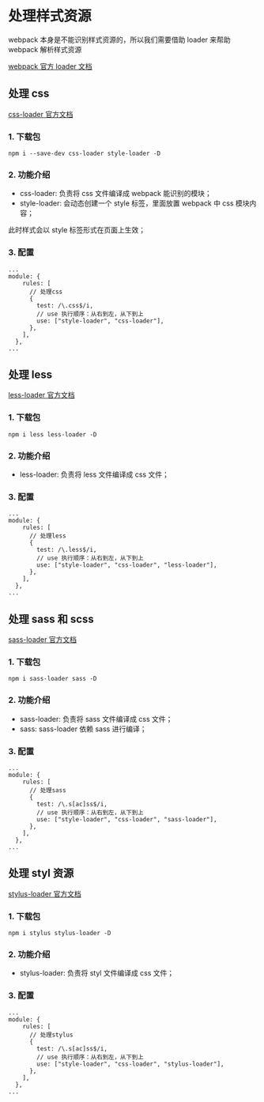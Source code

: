 # 处理样式资源

webpack 本身是不能识别样式资源的，所以我们需要借助 loader 来帮助 webpack 解析样式资源

[webpack 官方 loader 文档](https://webpack.docschina.org/loaders/)

## 处理 css

[css-loader 官方文档](https://webpack.docschina.org/loaders/css-loader/)

### 1. 下载包

```
npm i --save-dev css-loader style-loader -D
```

### 2. 功能介绍

- css-loader: 负责将 css 文件编译成 webpack 能识别的模块；
- style-loader: 会动态创建一个 style 标签，里面放置 webpack 中 css 模块内容；

此时样式会以 style 标签形式在页面上生效；

### 3. 配置

```
...
module: {
    rules: [
      // 处理css
      {
        test: /\.css$/i,
        // use 执行顺序：从右到左，从下到上
        use: ["style-loader", "css-loader"],
      },
    ],
  },
...
```

## 处理 less

[less-loader 官方文档](https://webpack.docschina.org/loaders/less-loader/)

### 1. 下载包

```
npm i less less-loader -D
```

### 2. 功能介绍

- less-loader: 负责将 less 文件编译成 css 文件；

### 3. 配置

```
...
module: {
    rules: [
      // 处理less
      {
        test: /\.less$/i,
        // use 执行顺序：从右到左，从下到上
        use: ["style-loader", "css-loader", "less-loader"],
      },
    ],
  },
...
```

## 处理 sass 和 scss

[sass-loader 官方文档](https://webpack.docschina.org/loaders/sass-loader/)

### 1. 下载包

```
npm i sass-loader sass -D
```

### 2. 功能介绍

- sass-loader: 负责将 sass 文件编译成 css 文件；
- sass: sass-loader 依赖 sass 进行编译；

### 3. 配置

```
...
module: {
    rules: [
      // 处理sass
      {
        test: /\.s[ac]ss$/i,
        // use 执行顺序：从右到左，从下到上
        use: ["style-loader", "css-loader", "sass-loader"],
      },
    ],
  },
...
```

## 处理 styl 资源

[stylus-loader 官方文档](https://webpack.docschina.org/loaders/stylus-loader/)

### 1. 下载包

```
npm i stylus stylus-loader -D
```

### 2. 功能介绍

- stylus-loader: 负责将 styl 文件编译成 css 文件；

### 3. 配置

```
...
module: {
    rules: [
      // 处理stylus
      {
        test: /\.s[ac]ss$/i,
        // use 执行顺序：从右到左，从下到上
        use: ["style-loader", "css-loader", "stylus-loader"],
      },
    ],
  },
...
```
